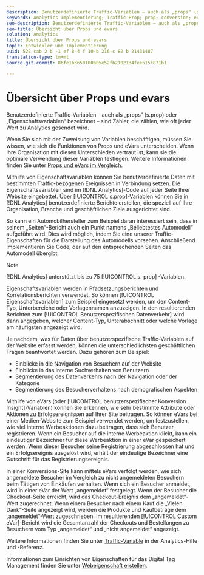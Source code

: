 ```yaml
---
description: Benutzerdefinierte Traffic-Variablen – auch als „props“ (s.prop) oder „Eigenschaftsvariablen“ bezeichnet – sind Zähler, die zählen, wie oft jeder Wert zu Analytics gesendet wird.
keywords: Analytics-Implementierung; Traffic-Prop; prop; conversion; evar; s. prop; custom conversion insight; Traffic-Variable
seo-description: Benutzerdefinierte Traffic-Variablen – auch als „props“ (s.prop) oder „Eigenschaftsvariablen“ bezeichnet – sind Zähler, die zählen, wie oft jeder Wert zu Analytics gesendet wird.
seo-title: Übersicht über Props und evars
solution: Analytics
title: Übersicht über Props und evars
topic: Entwickler und Implementierung
uuid: 522 cab 2 b -1 ef 8-4 f 10-b 216-c 82 b 21431487
translation-type: tm+mt
source-git-commit: 86fe1b3650100a05e52fb2102134fee515c871b1

---
```



# Übersicht über Props und evars

Benutzerdefinierte Traffic-Variablen – auch als „props“ (s.prop) oder „Eigenschaftsvariablen“ bezeichnet – sind Zähler, die zählen, wie oft jeder Wert zu Analytics gesendet wird.

Wenn Sie sich mit der Zuweisung von Variablen beschäftigen, müssen Sie wissen, wie sich die Funktionen von Props und eVars unterscheiden. Wenn Ihre Organisation mit diesen Unterschieden vertraut ist, kann sie die optimale Verwendung dieser Variablen festlegen. Weitere Informationen finden Sie unter [Props und eVars im Vergleich](../../../implement/analytics-terminology-basics/c-props-evars/props-vs-evars.md#concept_6E55483C1EC24566B5D3B2736E766EBC).

Mithilfe von Eigenschaftsvariablen können Sie benutzerdefinierte Daten mit bestimmten Traffic-bezogenen Ereignissen in Verbindung setzen. Die Eigenschaftsvariablen sind im [!DNL Analytics]-Code auf jeder Seite Ihrer Website eingebettet. Über [!UICONTROL s.prop]-Variablen können Sie in [!DNL Analytics] benutzerdefinierte Berichte erstellen, die speziell auf Ihre Organisation, Branche und geschäftlichen Ziele ausgerichtet sind.

So kann ein Automobilhersteller zum Beispiel daran interessiert sein, dass in seinem „Seiten“-Bericht auch ein Punkt namens „Beliebtestes Automodell“ aufgeführt wird. Dies wird möglich, indem Sie eine unserer Traffic-Eigenschaften für die Darstellung des Automodells vorsehen. Anschließend implementieren Sie Code, der auf den entsprechenden Seiten das Automodell übergibt.

>[!NOTE]
>
>[!DNL Analytics] unterstützt bis zu 75 [!UICONTROL s. prop] -Variablen.

Eigenschaftsvariablen werden in Pfadsetzungsberichten und Korrelationsberichten verwendet. So können [!UICONTROL Eigenschaftsvariablen] zum Beispiel eingesetzt werden, um den Content-Typ, Unterbereiche oder Vorlagennamen anzuzeigen. In den resultierenden Berichten zum [!UICONTROL Benutzerspezifischen Datenverkehr] wird dann angegeben, welcher Content-Typ, Unterabschnitt oder welche Vorlage am häufigsten angezeigt wird.

Je nachdem, was für Daten über benutzerspezifische Traffic-Variablen auf der Website erfasst werden, können die unterschiedlichsten geschäftlichen Fragen beantwortet werden. Dazu gehören zum Beispiel:

* Einblicke in die Navigation von Besuchern auf der Website
* Einblicke in das interne Suchverhalten von Benutzern
* Segmentierung des Datenverkehrs nach der Navigation oder der Kategorie
* Segmentierung des Besucherverhaltens nach demografischen Aspekten

Mithilfe von eVars (oder [!UICONTROL benutzerspezifischer Konversion Insight]-Variablen) können Sie erkennen, wie sehr bestimmte Attribute oder Aktionen zu Erfolgsereignissen auf Ihrer Site beitragen. So können eVars bei einer Medien-Website zum Beispiel verwendet werden, um festzustellen, wie viel interne Werbeaktionen dazu beitragen, dass sich Benutzer registrieren. Wenn ein Besucher auf die interne Werbeaktion klickt, kann ein eindeutiger Bezeichner für diese Werbeaktion in einer eVar gespeichert werden. Wenn dieser Besucher seine Registrierung abgeschlossen hat und ein Erfolgsereignis ausgelöst wird, erhält der eindeutige Bezeichner eine Gutschrift für das Registrierungsereignis.

In einer Konversions-Site kann mittels eVars verfolgt werden, wie sich angemeldete Besucher im Vergleich zu nicht angemeldeten Besuchern beim Tätigen von Einkäufen verhalten. Wenn sich ein Besucher anmeldet, wird in einer eVar der Wert „angemeldet“ festgelegt. Wenn der Besucher die Checkout-Seite erreicht, wird das Checkout-Ereignis dem „angemeldet“-Wert zugerechnet. Wenn einem Besucher nach einem Kauf die „Vielen Dank“-Seite angezeigt wird, werden die Produkte und Kaufbeträge dem „angemeldet“-Wert zugeschrieben. Im resultierenden [!UICONTROL Custom eVar]-Bericht wird die Gesamtanzahl der Checkouts und Bestellungen zu Besuchern vom Typ „angemeldet“ und „nicht angemeldet“ angezeigt.

Weitere Informationen finden Sie unter [Traffic-Variable](https://marketing.adobe.com/resources/help/en_US/reference/traffic_var.html) in der Analytics-Hilfe und -Referenz.

Informationen zum Einrichten von Eigenschaften für das Digital Tag Management finden Sie unter [Webeigenschaft erstellen](../../../implement/c-implement-with-dtm/t-create-web-property.md#task_960467FBB7A54499AC228CB3AA3C4123).
